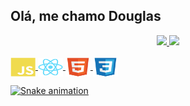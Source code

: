 ## Olá, me chamo Douglas
<div align="center">
  <a href="https://github.com/rafaballerini">
  <img height="180em" src="https://github-readme-stats.vercel.app/api?username=doguebart&show_icons=true&theme=dark&include_all_commits=true&count_private=true"/>
  <img height="180em" src="https://github-readme-stats.vercel.app/api/top-langs/?username=doguebart&layout=compact&langs_count=7&theme=dark"/>
</div>
<div style="display: inline_block"><br>
  <img align="center" alt="dodo-Js" height="30" width="40" src="https://raw.githubusercontent.com/devicons/devicon/master/icons/javascript/javascript-plain.svg">
  <img align="center" alt="dodo-React" height="30" width="40" src="https://raw.githubusercontent.com/devicons/devicon/master/icons/react/react-original.svg">
  <img align="center" alt="dodo-HTML" height="30" width="40" src="https://raw.githubusercontent.com/devicons/devicon/master/icons/html5/html5-original.svg">
  <img align="center" alt="dodo-CSS" height="30" width="40" src="https://raw.githubusercontent.com/devicons/devicon/master/icons/css3/css3-original.svg">
  
   ![Snake animation](https://github.com/doguebart/doguebart/blob/output/github-contribution-grid-snake.svg)
</div>
